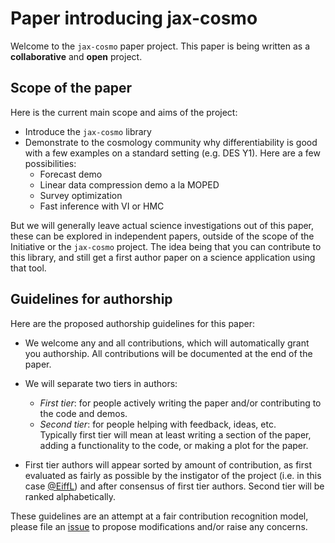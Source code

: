 # Paper introducing jax-cosmo

Welcome to the `jax-cosmo` paper project. This paper is being written as a
**collaborative** and **open** project.

## Scope of the paper

Here is the current main scope and aims of the project:
 - Introduce the `jax-cosmo` library
 - Demonstrate to the cosmology community why differentiability is good with a few
 examples on a standard setting (e.g. DES Y1). Here are a few possibilities:
   - Forecast demo
   - Linear data compression demo a la MOPED
   - Survey optimization
   - Fast inference with VI or HMC

But we will generally leave actual science investigations out of this paper, these
can be explored in independent papers, outside of the scope of the Initiative or the 
`jax-cosmo` project. The idea being that you can contribute to this library, and still
 get a first author paper on a science application using that tool.

## Guidelines for authorship

Here are the proposed authorship guidelines for this paper:

 - We welcome any and all contributions, which will automatically grant you authorship. All
 contributions will be documented at the end of the paper.

 - We will separate two tiers in authors:
    - *First tier*: for people actively writing the paper and/or contributing to the code and demos.
    - *Second tier*: for people helping with feedback, ideas, etc.  
   Typically first tier will mean at least writing a section of the paper, adding a functionality to the code, or making a plot for the paper.

 - First tier authors will appear sorted by amount of contribution, as first evaluated
 as fairly as possible by the instigator of the project (i.e. in this case [@EiffL](https://github.com/EiffL)) and after consensus of first tier authors. Second tier will be ranked alphabetically.

These guidelines are an attempt at a fair contribution recognition model, please file
an [issue](https://github.com/DifferentiableUniverseInitiative/jax-cosmo-paper/issues/new)
to propose modifications and/or raise any concerns.
